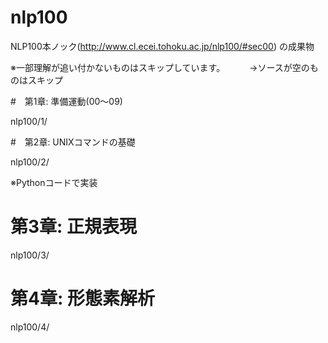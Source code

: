 # nlp100
NLP100本ノック(http://www.cl.ecei.tohoku.ac.jp/nlp100/#sec00) の成果物

※一部理解が追い付かないものはスキップしています。　
　　→ソースが空のものはスキップ

#　第1章: 準備運動(00～09)

nlp100/1/


#　第2章: UNIXコマンドの基礎

nlp100/2/

※Pythonコードで実装

# 第3章: 正規表現

nlp100/3/

# 第4章: 形態素解析


nlp100/4/